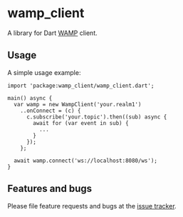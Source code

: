 # wamp_client

A library for Dart [WAMP] client.

## Usage

A simple usage example:

    import 'package:wamp_client/wamp_client.dart';

    main() async {
      var wamp = new WampClient('your.realm1')
        ..onConnect = (c) {
          c.subscribe('your.topic').then((sub) async {
            await for (var event in sub) {
              ...
            }
          });
        };

      await wamp.connect('ws://localhost:8080/ws');
    }

## Features and bugs

Please file feature requests and bugs at the [issue tracker][tracker].

[tracker]: https://github.com/kkazuo/dart-wamp-client/issues
[WAMP]: https://wamp-proto.org
